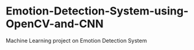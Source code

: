 # Emotion-Detection-System-using-OpenCV-and-CNN
Machine Learning project on Emotion Detection System
